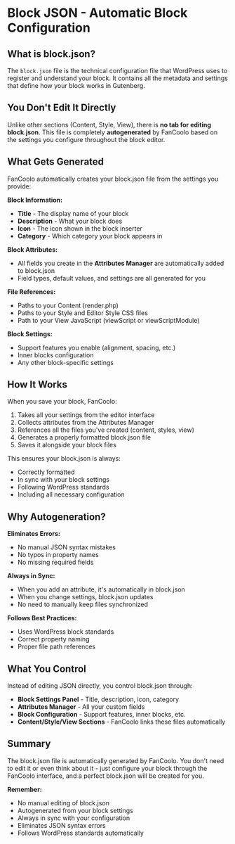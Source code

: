 # Block JSON - Automatic Block Configuration

## What is block.json?

The `block.json` file is the technical configuration file that WordPress uses to register and understand your block. It contains all the metadata and settings that define how your block works in Gutenberg.

## You Don't Edit It Directly

Unlike other sections (Content, Style, View), there is **no tab for editing block.json**. This file is completely **autogenerated** by FanCoolo based on the settings you configure throughout the block editor.

## What Gets Generated

FanCoolo automatically creates your block.json file from the settings you provide:

**Block Information:**
- **Title** - The display name of your block
- **Description** - What your block does
- **Icon** - The icon shown in the block inserter
- **Category** - Which category your block appears in

**Block Attributes:**
- All fields you create in the **Attributes Manager** are automatically added to block.json
- Field types, default values, and settings are all generated for you

**File References:**
- Paths to your Content (render.php)
- Paths to your Style and Editor Style CSS files
- Path to your View JavaScript (viewScript or viewScriptModule)

**Block Settings:**
- Support features you enable (alignment, spacing, etc.)
- Inner blocks configuration
- Any other block-specific settings

## How It Works

When you save your block, FanCoolo:

1. Takes all your settings from the editor interface
2. Collects attributes from the Attributes Manager
3. References all the files you've created (content, styles, view)
4. Generates a properly formatted block.json file
5. Saves it alongside your block files

This ensures your block.json is always:
- Correctly formatted
- In sync with your block settings
- Following WordPress standards
- Including all necessary configuration

## Why Autogeneration?

**Eliminates Errors:**
- No manual JSON syntax mistakes
- No typos in property names
- No missing required fields

**Always in Sync:**
- When you add an attribute, it's automatically in block.json
- When you change settings, block.json updates
- No need to manually keep files synchronized

**Follows Best Practices:**
- Uses WordPress block standards
- Correct property naming
- Proper file path references

## What You Control

Instead of editing JSON directly, you control block.json through:

- **Block Settings Panel** - Title, description, icon, category
- **Attributes Manager** - All your custom fields
- **Block Configuration** - Support features, inner blocks, etc.
- **Content/Style/View Sections** - FanCoolo links these files automatically

## Summary

The block.json file is automatically generated by FanCoolo. You don't need to edit it or even think about it - just configure your block through the FanCoolo interface, and a perfect block.json will be created for you.

**Remember:**
- No manual editing of block.json
- Autogenerated from your block settings
- Always in sync with your configuration
- Eliminates JSON syntax errors
- Follows WordPress standards automatically
